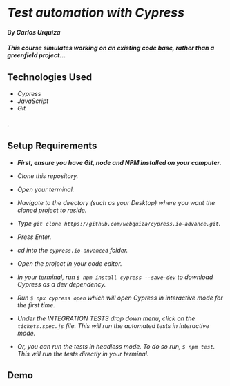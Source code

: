 # _Test automation with Cypress_

#### By _**Carlos Urquiza**_

#### _This course simulates working on an existing code base, rather than a greenfield project..._

## Technologies Used

* _Cypress_
* _JavaScript_
* _Git_

#### _._

## Setup Requirements

* _**First, ensure you have Git, node and NPM installed on your computer.**_

* _Clone this repository._
* _Open your terminal._
* _Navigate to the directory (such as your Desktop) where you want the cloned project to reside._
* _Type `git clone https://github.com/webquiza/cypress.io-advance.git`._
* _Press Enter._
* _cd into the `cypress.io-anvanced` folder._
* _Open the project in your code editor._
* _In your terminal, run `$ npm install cypress --save-dev` to download Cypress as a dev dependency._
* _Run `$ npx cypress open` which will open Cypress in interactive mode for the first time._
* _Under the INTEGRATION TESTS drop down menu, click on the `tickets.spec.js` file. This will run the automated tests in interactive mode._
* _Or, you can run the tests in headless mode. To do so run, `$ npm test`. This will run the tests directly in your terminal._

## Demo
